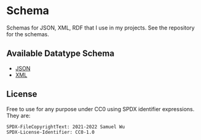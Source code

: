 # Schema

Schemas for JSON, XML, RDF that I use in my projects.
See the repository for the schemas.

## Available Datatype Schema

- [JSON](json/index.md)
- [XML](xml/index.md)

## License

Free to use for any purpose under CC0 using SPDX identifier expressions.
They are:

```text
SPDX-FileCopyrightText: 2021-2022 Samuel Wu
SPDX-License-Identifier: CC0-1.0
```
